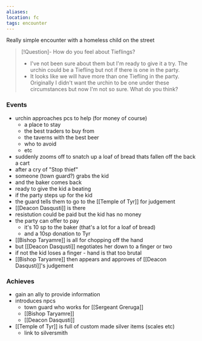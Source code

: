 ```yaml
---
aliases:
location: fc
tags: encounter
---
```


Really simple encounter with a homeless child on the street

> [!Question]- How do you feel about Tieflings?
> - I've not been sure about them but I'm ready to give it a try.  The urchin could be a Tiefling but not if there is one in the party.
> - It looks like we will have more than one Tiefling in the party. Originally I didn't want the urchin to be one under these circumstances but now I'm not so sure.  What do you think? 

### Events
- urchin approaches pcs to help (for money of course)
	- a place to stay
	- the best traders to buy from
	- the taverns with the best beer
	- who to avoid
	- etc
- suddenly zooms off to snatch up a loaf of bread thats fallen off the back a cart
- after a cry of "Stop thief"
- someone (town guard?) grabs the kid
- and the baker comes back 
- ready to give the kid a beating
- if the party steps up for the kid
- the guard tells them to go to the [[Temple of Tyr]] for judgement
- [[Deacon Dasqusti]] is there
- resistution could be paid but the kid has no money
- the party can offer to pay
	- it's 10 sp to the baker (that's a lot for a loaf of bread)
	- and a 10sp donation to Tyr
- [[Bishop Taryamre]] is all for chopping off the hand
- but [[Deacon Dasqusti]] negotiates her down to a finger or two
- if not the kid loses a finger -  hand is that too brutal
- [[Bishop Taryamre]] then appears and approves of [[Deacon Dasqusti]]'s judgement

### Achieves
- gain an ally to provide information
- introduces npcs
	- town guard who works for [[Sergeant Greruga]]
	- [[Bishop Taryamre]]
	- [[Deacon Dasqusti]]
- [[Temple of Tyr]] is full of custom made silver items (scales etc)
	- link to silversmith